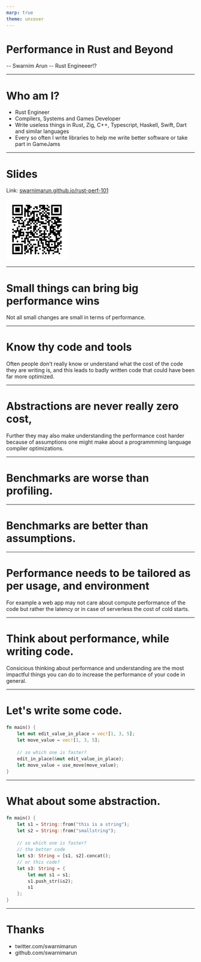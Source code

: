 ```yaml
---
marp: true
theme: uncover
---
```


# Performance in Rust and Beyond

-- Swarnim Arun
-- Rust Engineeer!?

---

# Who am I?

- Rust Engineer
- Compilers, Systems and Games Developer
- Write useless things in Rust, Zig, C++, Typescript, Haskell, Swift, Dart and similar languages
- Every so often I write libraries to help me write better software or take part in GameJams

---

# Slides

Link: [swarnimarun.github.io/rust-perf-101](https://swarnimarun.github.io/rust-perf-101)

![qr-code-to-the-above-url](./qrcode.png)

---

# Small things can bring big performance wins

Not all small changes are small in terms of performance.

---

# Know thy code and tools

Often people don't really know or understand what the cost of the code they are writing is, and this leads to badly written code that could have been far more optimized.

---

# Abstractions are never really zero cost,

Further they may also make understanding the performance cost harder because of assumptions one might make about a programmming language compiler optimizations.

---

# Benchmarks are worse than profiling. 

---

# Benchmarks are better than assumptions.

---

# Performance needs to be tailored as per usage, and environment

For example a web app may not care about compute performance of the code but rather the latency or in case of serverless the cost of cold starts.

---

# Think about performance, while writing code.

Consicious thinking about performance and understanding are the most impactful things you can do to increase the performance of your code in general.

--- 

# Let's write some code.

```rust
fn main() {
    let mut edit_value_in_place = vec![1, 3, 5];
    let move_value = vec![1, 3, 5];

    // so which one is faster?
    edit_in_place(&mut edit_value_in_place);
    let move_value = use_move(move_value);
}
```

---

# What about some abstraction.

```rust
fn main() {
    let s1 = String::from("this is a string");
    let s2 = String::from("smallstring");

    // so which one is faster?
    // the better code
    let s3: String = [s1, s2].concat();
    // or this code?
    let s3: String = {
        let mut s1 = s1;
        s1.push_str(&s2);
        s1
    };
}
```

---

# Thanks

- twitter.com/swarnimarun
- github.com/swarnimarun
